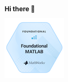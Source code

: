 ## Hi there 👋
![alt text](https://github.com/Chris-Danikas/Chris-Danikas/blob/main/foundational-matlab194.png)
